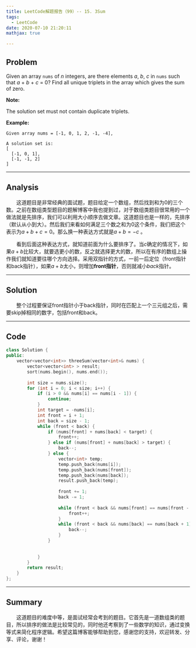 ```yaml
---
title: LeetCode解题报告（99）-- 15. 3Sum
tags:
  - LeetCode
date: 2020-07-10 21:20:11
mathjax: true

---
```


## Problem

Given an array `nums` of *n* integers, are there elements *a*, *b*, *c* in `nums` such that *a* + *b* + *c* = 0? Find all unique triplets in the array which gives the sum of zero.

**Note:**

The solution set must not contain duplicate triplets.

<!-- more -->

**Example:**

```
Given array nums = [-1, 0, 1, 2, -1, -4],

A solution set is:
[
  [-1, 0, 1],
  [-1, -1, 2]
]
```

------

## Analysis

&emsp;&emsp;这道题目是非常经典的面试题，题目给定一个数组，然后找到和为0的三个数。之前在数组类型题目的题解博客中我也提到过，对于数组类题目很常用的一个做法就是先排序，我们可以利用大小顺序去做文章。这道题目也是一样的，先排序（默认从小到大）。然后我们来看如何满足三个数之和为0这个条件，我们把这个表示为$a + b + c = 0$。那么换一种表达方式就是$a + b = -c$ 。

&emsp;&emsp;看到后面这种表达方式，就知道前面为什么要排序了。当$c$确定的情况下，如果$a+b$比较大，就要选更小的数，反之就选择更大的数，所以在有序的数组上操作我们就知道要往哪个方向选择。采用双指针的方式，一前一后定位（front指针和back指针），如果$a+b$太小，则增加**front指针**，否则就减小$back$指针。

------

## Solution

&emsp;&emsp;整个过程要保证front指针小于back指针，同时在匹配上一个三元组之后，需要skip掉相同的数字，包括front和back。

------

## Code

```c++
class Solution {
public:
    vector<vector<int>> threeSum(vector<int>& nums) {
        vector<vector<int> > result;
        sort(nums.begin(), nums.end());
        
        int size = nums.size();
        for (int i = 0; i < size; i++) {
            if (i > 0 && nums[i] == nums[i - 1]) {
                continue;
            }
            int target = -nums[i];
            int front = i + 1;
            int back = size - 1;
            while (front < back) {
                if (nums[front] + nums[back] < target) {
                    front++;
                } else if (nums[front] + nums[back] > target) {
                    back--;
                } else {
                    vector<int> temp;
                    temp.push_back(nums[i]);
                    temp.push_back(nums[front]);
                    temp.push_back(nums[back]);
                    result.push_back(temp);
                    
                    front += 1;
                    back -= 1;
                    
                    while (front < back && nums[front] == nums[front - 1]) {
                        front++;
                    }
                    while (front < back && nums[back] == nums[back + 1]) {
                        back--;
                    }
                }
                
                
            }
        }
        return result;
    }
};
```

------

## Summary

&emsp;&emsp;这道题目的难度中等，是面试经常会考到的题目。它首先是一道数组类的题目，所以排序的做法是比较常见的，同时他还考察到了一些数学的知识，通过变换等式来简化程序逻辑。希望这篇博客能够帮助到您，感谢您的支持，欢迎转发、分享、评论，谢谢！

